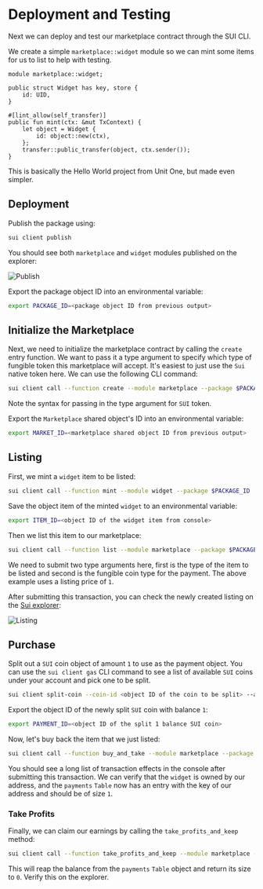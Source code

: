 # Deployment and Testing

Next we can deploy and test our marketplace contract through the SUI CLI.

We create a simple `marketplace::widget` module so we can mint some items for us to list to help with testing.

```move
module marketplace::widget;

public struct Widget has key, store {
    id: UID,
}

#[lint_allow(self_transfer)]
public fun mint(ctx: &mut TxContext) {
    let object = Widget {
        id: object::new(ctx),
    };
    transfer::public_transfer(object, ctx.sender());
}
```

This is basically the Hello World project from Unit One, but made even simpler.

## Deployment

Publish the package using:

```bash
sui client publish
```

You should see both `marketplace` and `widget` modules published on the explorer:

![Publish](../images/publish.png)

Export the package object ID into an environmental variable:

```bash
export PACKAGE_ID=<package object ID from previous output>
```

## Initialize the Marketplace

Next, we need to initialize the marketplace contract by calling the `create` entry function. We want to pass it a type argument to specify which type of fungible token this marketplace will accept. It's easiest to just use the `Sui` native token here. We can use the following CLI command:

```bash
sui client call --function create --module marketplace --package $PACKAGE_ID --type-args 0x2::sui::SUI
```

Note the syntax for passing in the type argument for `SUI` token.

Export the `Marketplace` shared object's ID into an environmental variable:

```bash
export MARKET_ID=<marketplace shared object ID from previous output>
```

## Listing

First, we mint a `widget` item to be listed:

```bash
sui client call --function mint --module widget --package $PACKAGE_ID
```

Save the object item of the minted `widget` to an environmental variable:

```bash
export ITEM_ID=<object ID of the widget item from console>
```

Then we list this item to our marketplace:

```bash
sui client call --function list --module marketplace --package $PACKAGE_ID --args $MARKET_ID $ITEM_ID 1 --type-args $PACKAGE_ID::widget::Widget 0x2::sui::SUI
```

We need to submit two type arguments here, first is the type of the item to be listed and second is the fungible coin type for the payment. The above example uses a listing price of `1`.

After submitting this transaction, you can check the newly created listing on the [Sui explorer](https://suiexplorer.com/):

![Listing](../images/listing.png)

## Purchase

Split out a `SUI` coin object of amount `1` to use as the payment object. You can use the `sui client gas` CLI command to see a list of available `SUI` coins under your account and pick one to be split.

```bash
sui client split-coin --coin-id <object ID of the coin to be split> --amounts 1
```

Export the object ID of the newly split `SUI` coin with balance `1`:

```bash
export PAYMENT_ID=<object ID of the split 1 balance SUI coin>
```

Now, let's buy back the item that we just listed:

```bash
sui client call --function buy_and_take --module marketplace --package $PACKAGE_ID --args $MARKET_ID $ITEM_ID $PAYMENT_ID --type-args $PACKAGE_ID::widget::Widget 0x2::sui::SUI
```

You should see a long list of transaction effects in the console after submitting this transaction. We can verify that the `widget` is owned by our address, and the `payments` `Table` now has an entry with the key of our address and should be of size `1`.

### Take Profits

Finally, we can claim our earnings by calling the `take_profits_and_keep` method:

```bash
sui client call --function take_profits_and_keep --module marketplace --package $PACKAGE_ID --args $MARKET_ID --type-args 0x2::sui::SUI
```

This will reap the balance from the `payments` `Table` object and return its size to `0`. Verify this on the explorer.
